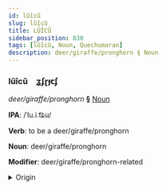 ```yaml
---
id: lûîcû
slug: lûîcû
title: LÛÎCÛ
sidebar_position: 830
tags: [lûîcû, Noun, Quechumaran]
description: deer/giraffe/pronghorn § Noun
---
```


### lûîcû&emsp;<span kind="abugida">ʓʄɽɟꞇʄ</span>

*deer/giraffe/pronghorn* **§** [Noun](../../tags/Noun)

**IPA**: /ˈlu.i.t͡ɕu/

**Verb**: to be a deer/giraffe/pronghorn

**Noun**: deer/giraffe/pronghorn

**Modifier**: deer/giraffe/pronghorn-related

<details>
    <summary>Origin</summary>
    Quechua, Ayacucho luychu /lu.i.tʃu/<br/>
    <em>Quechumaran Language Family</em>
</details>